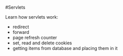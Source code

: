 #Servlets

Learn how servlets work:
- redirect
- forward 
- page refresh counter
- set, read and delete cookies
- getting items from database and placing them in it
